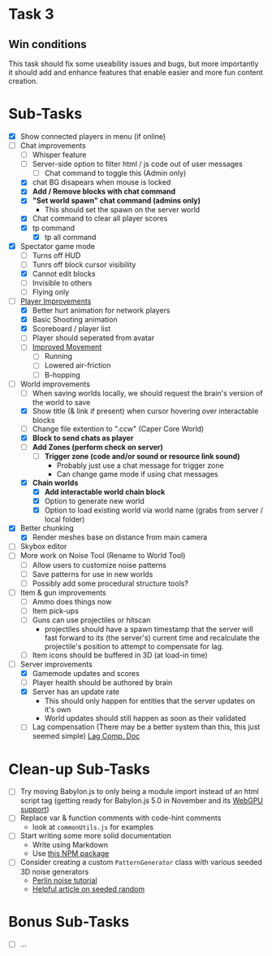 # Task 3

## Win conditions
This task should fix some useability issues and bugs, but more importantly it should add and enhance features that enable easier and more fun content creation.

# Sub-Tasks
- [X] Show connected players in menu (if online)
- [ ] Chat improvements
    - [ ] Whisper feature
    - [ ] Server-side option to filter html / js code out of user messages
        - [ ] Chat command to toggle this (Admin only)
    - [X] chat BG disapears when mouse is locked
    - [X] **Add / Remove blocks with chat command**
    - [X] **"Set world spawn" chat command (admins only)**
        - This should set the spawn on the server world
    - [X] Chat command to clear all player scores
    - [X] tp command
        - [X] tp all command
- [X] Spectator game mode
    - [ ] Turns off HUD
    - [ ] Tunrs off block cursor visibility
    - [X] Cannot edit blocks
    - [ ] Invisible to others
    - [ ] Flying only
- [ ] [Player Improvements](./PlayerOverhaul.md)
    - [X] Better hurt animation for network players
    - [X] Basic Shooting animation
    - [X] Scoreboard / player list
    - [ ] Player should seperated from avatar
    - [ ] [Improved Movement](./MovementOverhaul.md)
        - [ ] Running
        - [ ] Lowered air-friction
        - [ ] B-hopping
- [ ] World improvements
    - [ ] When saving worlds locally, we should request the brain's version of the world to save
    - [X] Show title (& link if present) when cursor hovering over interactable blocks
    - [ ] Change file extention to ".ccw" (Caper Core World)
    - [X] **Block to send chats as player**
    - [ ] **Add Zones (perform check on server)**
        - [ ] **Trigger zone (code and/or sound or resource link sound)**
            - Probably just use a chat message for trigger zone
            - Can change game mode if using chat messages
    - [X] **Chain worlds**
        - [X] **Add interactable world chain block**
        - [X] Option to generate new world
        - [X] Option to load existing world via world name (grabs from server / local folder)
- [X] Better chunking
    - [X] Render meshes base on distance from main camera
- [ ] Skybox editor
- [ ] More work on Noise Tool (Rename to World Tool)
    - [ ] Allow users to customize noise patterns
    - [ ] Save patterns for use in new worlds
    - [ ] Possibly add some procedural structure tools?
- [ ] Item & gun improvements
    - [ ] Ammo does things now
    - [ ] Item pick-ups
    - [ ] Guns can use projectiles or hitscan
        - projectiles should have a spawn timestamp that the server will fast forward to its (the server's) current time and recalculate the projectile's position to attempt to compensate for lag.
    - [ ] Item icons should be buffered in 3D (at load-in time)
- [ ] Server improvements
    - [X] Gamemode updates and scores
    - [ ] Player health should be authored by brain
    - [X] Server has an update rate
        - This should only happen for entities that the server updates on it's own
        - World updates should still happen as soon as their validated
    - [ ] Lag compensation (There may be a better system than this, this just seemed simple)
        [Lag Comp. Doc](../LagCompensation.md)

# Clean-up Sub-Tasks
- [ ] Try moving Babylon.js to only being a module import instead of an html script tag (getting ready for Babylon.js 5.0 in November and its [WebGPU support](https://doc.babylonjs.com/advanced_topics/webGPU))
- [ ] Replace var & function comments with code-hint comments
    - look at `commonUtils.js` for examples
- [ ] Start writing some more solid documentation
    - Write using Markdown
    - Use [this NPM package](https://www.npmjs.com/package/markdown-to-html-converter)
- [ ] Consider creating a custom `PatternGenerator` class with various seeded 3D noise generators
    - [Perlin noise tutorial](https://joeiddon.github.io/projects/javascript/perlin.html)
    - [Helpful article on seeded random](https://davidbau.com/archives/2010/01/30/random_seeds_coded_hints_and_quintillions.html)

# Bonus Sub-Tasks
- [ ] ...